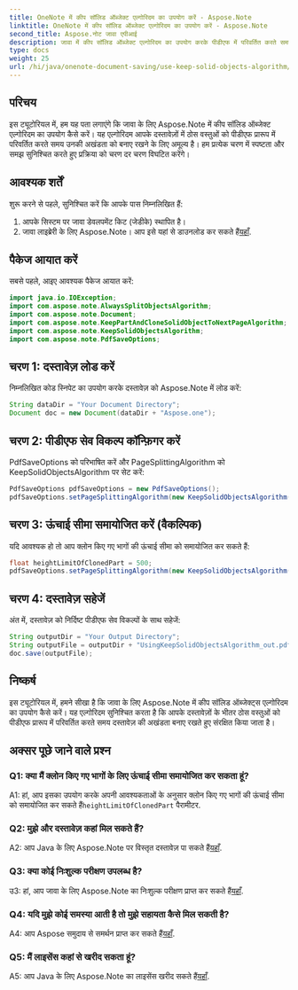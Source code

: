 ```yaml
---
title: OneNote में कीप सॉलिड ऑब्जेक्ट एल्गोरिदम का उपयोग करें - Aspose.Note
linktitle: OneNote में कीप सॉलिड ऑब्जेक्ट एल्गोरिदम का उपयोग करें - Aspose.Note
second_title: Aspose.नोट जावा एपीआई
description: जावा में कीप सॉलिड ऑब्जेक्ट एल्गोरिदम का उपयोग करके पीडीएफ में परिवर्तित करते समय अपने Aspose.Note दस्तावेज़ों में ठोस वस्तुओं को संरक्षित करना सीखें।
type: docs
weight: 25
url: /hi/java/onenote-document-saving/use-keep-solid-objects-algorithm/
---
```

## परिचय

इस ट्यूटोरियल में, हम यह पता लगाएंगे कि जावा के लिए Aspose.Note में कीप सॉलिड ऑब्जेक्ट एल्गोरिदम का उपयोग कैसे करें। यह एल्गोरिदम आपके दस्तावेज़ों में ठोस वस्तुओं को पीडीएफ प्रारूप में परिवर्तित करते समय उनकी अखंडता को बनाए रखने के लिए अमूल्य है। हम प्रत्येक चरण में स्पष्टता और समझ सुनिश्चित करते हुए प्रक्रिया को चरण दर चरण विघटित करेंगे।

## आवश्यक शर्तें

शुरू करने से पहले, सुनिश्चित करें कि आपके पास निम्नलिखित हैं:

1. आपके सिस्टम पर जावा डेवलपमेंट किट (जेडीके) स्थापित है।
2.  जावा लाइब्रेरी के लिए Aspose.Note। आप इसे यहां से डाउनलोड कर सकते हैं[यहाँ](https://releases.aspose.com/note/java/).

## पैकेज आयात करें

सबसे पहले, आइए आवश्यक पैकेज आयात करें:

```java
import java.io.IOException;
import com.aspose.note.AlwaysSplitObjectsAlgorithm;
import com.aspose.note.Document;
import com.aspose.note.KeepPartAndCloneSolidObjectToNextPageAlgorithm;
import com.aspose.note.KeepSolidObjectsAlgorithm;
import com.aspose.note.PdfSaveOptions;
```

## चरण 1: दस्तावेज़ लोड करें

निम्नलिखित कोड स्निपेट का उपयोग करके दस्तावेज़ को Aspose.Note में लोड करें:

```java
String dataDir = "Your Document Directory";
Document doc = new Document(dataDir + "Aspose.one");
```

## चरण 2: पीडीएफ सेव विकल्प कॉन्फ़िगर करें

PdfSaveOptions को परिभाषित करें और PageSplittingAlgorithm को KeepSolidObjectsAlgorithm पर सेट करें:

```java
PdfSaveOptions pdfSaveOptions = new PdfSaveOptions();
pdfSaveOptions.setPageSplittingAlgorithm(new KeepSolidObjectsAlgorithm());
```

## चरण 3: ऊंचाई सीमा समायोजित करें (वैकल्पिक)

यदि आवश्यक हो तो आप क्लोन किए गए भागों की ऊंचाई सीमा को समायोजित कर सकते हैं:

```java
float heightLimitOfClonedPart = 500;
pdfSaveOptions.setPageSplittingAlgorithm(new KeepSolidObjectsAlgorithm(heightLimitOfClonedPart));
```

## चरण 4: दस्तावेज़ सहेजें

अंत में, दस्तावेज़ को निर्दिष्ट पीडीएफ सेव विकल्पों के साथ सहेजें:

```java
String outputDir = "Your Output Directory";
String outputFile = outputDir + "UsingKeepSolidObjectsAlgorithm_out.pdf";
doc.save(outputFile);
```

## निष्कर्ष

इस ट्यूटोरियल में, हमने सीखा है कि जावा के लिए Aspose.Note में कीप सॉलिड ऑब्जेक्ट्स एल्गोरिदम का उपयोग कैसे करें। यह एल्गोरिदम सुनिश्चित करता है कि आपके दस्तावेज़ों के भीतर ठोस वस्तुओं को पीडीएफ प्रारूप में परिवर्तित करते समय दस्तावेज़ की अखंडता बनाए रखते हुए संरक्षित किया जाता है।

## अक्सर पूछे जाने वाले प्रश्न

### Q1: क्या मैं क्लोन किए गए भागों के लिए ऊंचाई सीमा समायोजित कर सकता हूं?

 A1: हां, आप इसका उपयोग करके अपनी आवश्यकताओं के अनुसार क्लोन किए गए भागों की ऊंचाई सीमा को समायोजित कर सकते हैं`heightLimitOfClonedPart` पैरामीटर.

### Q2: मुझे और दस्तावेज़ कहां मिल सकते हैं?

 A2: आप Java के लिए Aspose.Note पर विस्तृत दस्तावेज़ पा सकते हैं[यहाँ](https://reference.aspose.com/note/java/).

### Q3: क्या कोई निःशुल्क परीक्षण उपलब्ध है?

 उ3: हां, आप जावा के लिए Aspose.Note का निःशुल्क परीक्षण प्राप्त कर सकते हैं[यहाँ](https://releases.aspose.com/).

### Q4: यदि मुझे कोई समस्या आती है तो मुझे सहायता कैसे मिल सकती है?

 A4: आप Aspose समुदाय से समर्थन प्राप्त कर सकते हैं[यहाँ](https://forum.aspose.com/c/note/28).

### Q5: मैं लाइसेंस कहां से खरीद सकता हूं?

 A5: आप Java के लिए Aspose.Note का लाइसेंस खरीद सकते हैं[यहाँ](https://purchase.aspose.com/buy).

